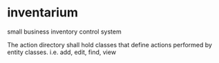 inventarium
===========

small business inventory control system

The action directory shall hold classes that define actions performed by entity classes.
i.e. add, edit, find, view

